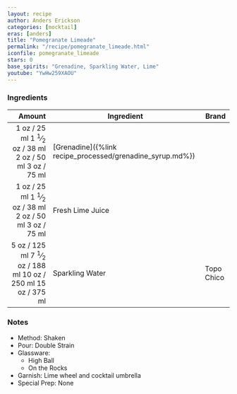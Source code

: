 ```yaml
---
layout: recipe
author: Anders Erickson
categories: [mocktail]
eras: [anders]
title: "Pomegranate Limeade"
permalink: "/recipe/pomegranate_limeade.html"
iconfile: pomegranate_limeade
stars: 0
base_spirits: "Grenadine, Sparkling Water, Lime"
youtube: "YwHw259XAOU"
---
```


### Ingredients

|                                                                                                                                                                                                         Amount | Ingredient                                                | Brand      |
| -------------------------------------------------------------------------------------------------------------------------------------------------------------------------------------------------------------: | --------------------------------------------------------- | ---------- |
|       <span class="onex active">1 oz / 25 ml</span> <span class="onehalfx">1 <sup>1</sup>&frasl;<sub>2</sub> oz / 38 ml</span> <span class="twox">2 oz / 50 ml</span> <span class="threex">3 oz / 75 ml</span> | [Grenadine]({%link recipe_processed/grenadine_syrup.md%}) |
|       <span class="onex active">1 oz / 25 ml</span> <span class="onehalfx">1 <sup>1</sup>&frasl;<sub>2</sub> oz / 38 ml</span> <span class="twox">2 oz / 50 ml</span> <span class="threex">3 oz / 75 ml</span> | Fresh Lime Juice                                          |
| <span class="onex active">5 oz / 125 ml</span> <span class="onehalfx">7 <sup>1</sup>&frasl;<sub>2</sub> oz / 188 ml</span> <span class="twox">10 oz / 250 ml</span> <span class="threex">15 oz / 375 ml</span> | Sparkling Water                                           | Topo Chico |

### Notes

- Method: Shaken
- Pour: Double Strain
- Glassware:
  - High Ball
  - On the Rocks
- Garnish: Lime wheel and cocktail umbrella
- Special Prep: None

<script type="application/ld+json">
{
  "@context": "https://schema.org",
  "@type": "Recipe",
  "author": "{{ page.author }}",
  "description": "{{ page.excerpt | strip_html | replace: '"', "'" }}",
  "image": "{%- for ingredient in site.data[page.iconfile].images.ingredient limit: 1 -%}{{ ingredient.url }}{%- endfor -%}",
  "recipeIngredient": [  "1 oz Grenadine",
  "1 oz Fresh Lime Juice ",
  "5 oz Sparkling Water"],
  "name": "{{ page.title }}",
  "recipeInstructions": "  {
    '@type': 'HowToStep',
    'text': '- Method: Shaken
'
  },  {
    '@type': 'HowToStep',
    'text': '- Pour: Double Strain
'
  },  {
    '@type': 'HowToStep',
    'text': '- Glassware:
'
  },  {
    '@type': 'HowToStep',
    'text': '  - High Ball
'
  },  {
    '@type': 'HowToStep',
    'text': '  - On the Rocks
'
  },  {
    '@type': 'HowToStep',
    'text': '- Garnish: Lime wheel and cocktail umbrella
'
  },  {
    '@type': 'HowToStep',
    'text': '- Special Prep: None
'
  }",
  "recipeYield": "1 cocktail",
  "recipeCategory": "cocktail"
}
</script>
